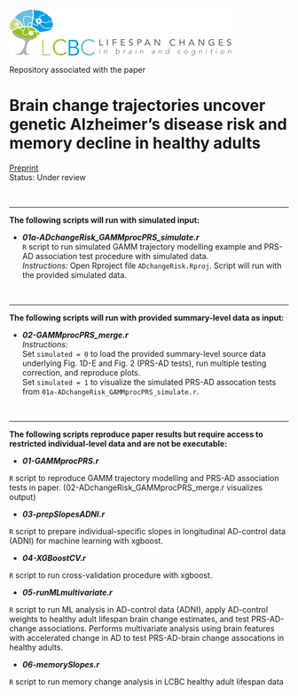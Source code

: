 <p align="left">
  <img title="LCBC logo" src="docs/images/LCBC_logo.png" width="400">
</p>

Repository associated with the paper

**Brain change trajectories uncover genetic Alzheimer’s disease risk and memory decline in healthy adults**
================

[Preprint](https://www.biorxiv.org/content/10.1101/2023.10.09.559446v1)\
Status: Under review

<br>
<hr>

**The following scripts will run with simulated input:**

* **_01a-ADchangeRisk_GAMMprocPRS_simulate.r_**\
`R` script to run simulated GAMM trajectory modelling example and PRS-AD association test procedure with simulated data.\
_Instructions:_ Open Rproject file `ADchangeRisk.Rproj`. Script will run with the provided simulated data.

<br>
<hr>

**The following scripts will run with provided summary-level data as input:**

* **_02-GAMMprocPRS_merge.r_**\
_Instructions:_\
Set `simulated = 0` to load the provided summary-level source data underlying Fig. 1D-E and Fig. 2 (PRS-AD tests), run multiple testing correction, and reproduce plots.\
Set `simulated = 1` to visualize the simulated PRS-AD assocation tests from `01a-ADchangeRisk_GAMMprocPRS_simulate.r`.

<br>
<hr>

**The following scripts reproduce paper results but require access to restricted individual-level data and are not be executable:**

* **_01-GAMMprocPRS.r_**

`R` script to reproduce GAMM trajectory modelling and PRS-AD association tests in paper.
(02-ADchangeRisk_GAMMprocPRS_merge.r visualizes output)


* **_03-prepSlopesADNI.r_**

`R` script to prepare individual-specific slopes in longitudinal AD-control data (ADNI) for machine learning with xgboost.

* **_04-XGBoostCV.r_**

`R` script to run cross-validation procedure with xgboost.

* **_05-runMLmultivariate.r_**

`R` script to run ML analysis in AD-control data (ADNI), apply AD-control weights to healthy adult lifespan brain change estimates, and test PRS-AD-change associations.
Performs multivariate analysis using brain features with accelerated change in AD to test PRS-AD-brain change assocations in healthy adults.

* **_06-memorySlopes.r_**

`R` script to run memory change analysis in LCBC healthy adult lifespan data

